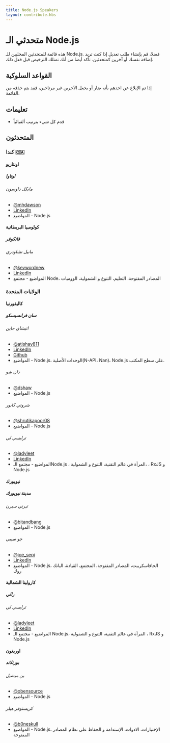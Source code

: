 ```yaml
---
title: Node.js Speakers
layout: contribute.hbs
---
```


# متحدثي الـ Node.js

هذه قائمة للمتحدثين المحليين للـ Node.js. فضلا، قم بإنشاء طلب تعديل إذا كنت تريد إضافة نفسك أو آخرين كمتحدثين. تأكد أيضا من أنك تمتلك الترخيص قبل فعل ذلك.

## القواعد السلوكية

إذا تم الإبلاغ عن احدهم بأنه ضار أو يجعل الآخرين غير مرتاحين، فقد يتم حذفه من القائمة.

## تعليمات

- قدم كل شيء بترتيب ألفبائياً

## المتحدثون

### كندا 🇨🇦

#### اونتاريو 

##### اوتاوا

###### مايكل داوسون

- [@mhdawson](https://twitter.com/mhdawson1)
- [LinkedIn](https://www.linkedin.com/in/michael-dawson-6051282/)
- المواضيع - Node.js

#### كولومبيا البريطانية

##### فانكوفر

###### مانيل تشاودري

- [@keywordnew](https://twitter.com/keywordnew)
- [LinkedIn](https://www.linkedin.com/in/manilchowdhury/)
- المواضيع - مجتمع Node، المصادر المفتوحة، التعليم، التنوع و الشمولية، الوومبات

### الولايات المتحدة

#### كاليفورنيا

##### سان فرانسيسكو

###### اتيشاي جاين
- [@atishay811](http://twitter.com/atishay811)
- [LinkedIn](https://linkedin.com/in/atishay)
- [Github](https://github.com/atishay)
- المواضيع - Node.js، الوحدات الأصلية(N-API، Nan)، Node.js على سطح المكتب.

###### دان شو

- [@dshaw](http://twitter.com/dshaw)
- المواضيع - Node.js 

###### شروتي كابور

- [@shrutikapoor08](http://twitter.com/shrutikapoor08)
- المواضيع - Node.js 

###### ترايسي لي

- [@ladyleet](http://twitter.com/ladyleet)
- [LinkedIn](https://linkedin.com/in/tracyslee)
- المواضيع - مجتمع الـNode.js ، المرأة في عالم التقنية، التنوع و الشمولية، ، RxJS و Node.js

#### نيويورك

##### مدينة نيويورك

###### تيرني سيرن

- [@bitandbang](http://twitter.com/bitandbang)
- المواضيع - Node.js 

###### جو سيبي

- [@joe_sepi](http://twitter.com/joe_sepi)
- [LinkedIn](https://www.linkedin.com/in/joesepi/)
- المواضيع - Node.js، الجافاسكريبت، المصادر المفتوحة، المجتمع، القيادة، البانك روك

#### كارولينا الشمالية

##### رالي

###### ترايسي لي

- [@ladyleet](http://twitter.com/ladyleet)
- [LinkedIn](https://linkedin.com/in/tracyslee)
- المواضيع - مجتمع الـ Node.js، المرأة في عالم التقنية، التنوع و الشمولية ، RxJS و Node.js

#### اوريغون

##### بورتلاند

###### بن ميشيل

- [@obensource](http://twitter.com/obensource)
- المواضيع - Node.js 

###### كريستوفر هيلر

- [@b0neskull](https://twitter.com/b0neskull)
- المواضيع - Node.js، الإختبارات، الادوات، الإستدامة و الحفاظ على نظام المصادر المفتوحة

